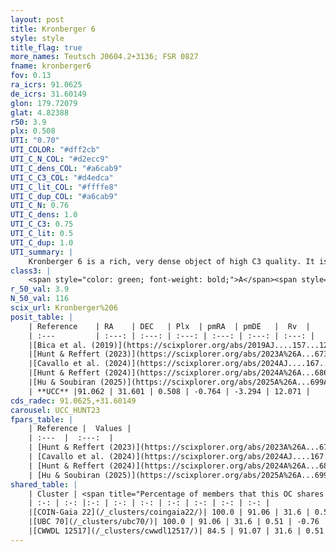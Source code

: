 ```yaml
---
layout: post
title: Kronberger 6
style: style
title_flag: true
more_names: Teutsch J0604.2+3136; FSR 0827
fname: kronberger6
fov: 0.13
ra_icrs: 91.0625
de_icrs: 31.60149
glon: 179.72079
glat: 4.82388
r50: 3.9
plx: 0.508
UTI: "0.70"
UTI_COLOR: "#dff2cb"
UTI_C_N_COL: "#d2ecc9"
UTI_C_dens_COL: "#a6cab9"
UTI_C_C3_COL: "#d4edca"
UTI_C_lit_COL: "#ffffe8"
UTI_C_dup_COL: "#a6cab9"
UTI_C_N: 0.76
UTI_C_dens: 1.0
UTI_C_C3: 0.75
UTI_C_lit: 0.5
UTI_C_dup: 1.0
UTI_summary: |
    Kronberger 6 is a rich, very dense object of high C3 quality. It is moderately studied in the literature. This object shares a large percentage of members with 3 later reported entries.
class3: |
    <span style="color: green; font-weight: bold;">A</span><span style="color: #FFC300; font-weight: bold;">B</span>
r_50_val: 3.9
N_50_val: 116
scix_url: Kronberger%206
posit_table: |
    | Reference    | RA    | DEC   | Plx  | pmRA  | pmDE   |  Rv  |
    | :---         | :---: | :---: | :---: | :---: | :---: | :---: |
    |[Bica et al. (2019)](https://scixplorer.org/abs/2019AJ....157...12B) | 91.091 | 31.607 | -- | -- | -- | -- |
    |[Hunt & Reffert (2023)](https://scixplorer.org/abs/2023A%26A...673A.114H) | 91.075 | 31.607 | 0.501 | -0.758 | -3.288 | 13.182 |
    |[Cavallo et al. (2024)](https://scixplorer.org/abs/2024AJ....167...12C) | 91.053 | 31.605 | 0.501 | -- | -- | -- |
    |[Hunt & Reffert (2024)](https://scixplorer.org/abs/2024A%26A...686A..42H) | 91.075 | 31.607 | 0.501 | -0.758 | -3.288 | 13.182 |
    |[Hu & Soubiran (2025)](https://scixplorer.org/abs/2025A%26A...699A.246H) | 91.053 | 31.605 | -- | -- | -- | -- |
    | **UCC** |91.062 | 31.601 | 0.508 | -0.764 | -3.294 | 12.071 | 
cds_radec: 91.0625,+31.60149
carousel: UCC_HUNT23
fpars_table: |
    | Reference |  Values |
    | :---  |  :---:  |
    | [Hunt & Reffert (2023)](https://scixplorer.org/abs/2023A%26A...673A.114H) | `AV50=0.995, diffAV50=1.258, MOD50=11.328, logAge50=8.643` |
    | [Cavallo et al. (2024)](https://scixplorer.org/abs/2024AJ....167...12C) | `AV50=1.02, dMod50=11.19, logAge50=8.79, [Fe/H]50=-0.04` |
    | [Hunt & Reffert (2024)](https://scixplorer.org/abs/2024A%26A...686A..42H) | `MassJ=490.826` |
    | [Hu & Soubiran (2025)](https://scixplorer.org/abs/2025A%26A...699A.246H) | `MA22=-0.18, MA23f=-0.38, MZ23=-0.36, MK24=-0.21, MF24=-0.28` |
shared_table: |
    | Cluster | <span title="Percentage of members that this OC shares with the ones listed">%</span>   | RA   | DEC   | Plx   | pmRA  | pmDE  | Rv | UTI |
    | :-: | :-: |:-: | :-: | :-: | :-: | :-: | :-: | :-: |
    |[COIN-Gaia 22](/_clusters/coingaia22/)| 100.0 | 91.06 | 31.6 | 0.51 | -0.76 | -3.29 | 12.07 |0.02 |
    |[UBC 70](/_clusters/ubc70/)| 100.0 | 91.06 | 31.6 | 0.51 | -0.76 | -3.29 | 12.07 |0.02 |
    |[CWWDL 12517](/_clusters/cwwdl12517/)| 84.5 | 91.07 | 31.6 | 0.51 | -0.77 | -3.29 | 12.07 |0.0 |
---
```

